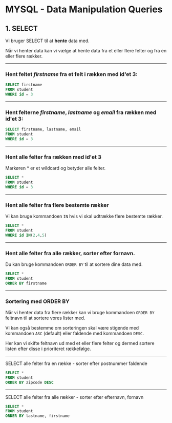 # MYSQL - Data Manipulation Queries

## 1. SELECT
Vi bruger SELECT til at **hente** data med.

Når vi henter data kan vi vælge at hente data fra et eller flere felter og fra en eller flere rækker.
___
### Hent feltet *firstname* fra et felt i rækken med id'et 3:
```sql
SELECT firstname 
FROM student 
WHERE id = 3
```
___
### Hent felterne *firstname*, *lastname* og  *email* fra rækken med id'et 3:
```sql
SELECT firstname, lastname, email 
FROM student 
WHERE id = 3
```
___
### Hent alle felter fra rækken med id'et 3
Markøren \* er et wildcard og betyder alle felter.
```sql
SELECT *
FROM student 
WHERE id = 3
```
___
### Hent alle felter fra flere bestemte rækker
Vi kan bruge kommandoen `IN` hvis vi skal udtrække flere bestemte rækker.
```sql
SELECT *
FROM student 
WHERE id IN(2,4,5)
```
___
### Hent alle felter fra alle rækker, sorter efter fornavn.
Du kan bruge kommandoen `ORDER BY` til at sortere dine data med.
```sql
SELECT *
FROM student 
ORDER BY firstname
```
___
### Sortering med ORDER BY

Når vi henter data fra flere rækker kan vi bruge kommandoen `ORDER BY` feltnavn til at sortere vores lister med. 

Vi kan også bestemme om sorteringen skal være stigende med kommandoen `ASC` (default) eller faldende med kommandoen `DESC`.

Her kan vi skifte feltnavn ud med et eller flere felter og dermed sortere listen efter disse i prioriteret rækkefølge.
___
SELECT alle felter fra en række - sorter efter postnummer faldende
```sql
SELECT *
FROM student 
ORDER BY zipcode DESC
```
___
SELECT alle felter fra alle rækker - sorter efter efternavn, fornavn
```sql
SELECT *
FROM student
ORDER BY lastname, firstname
```